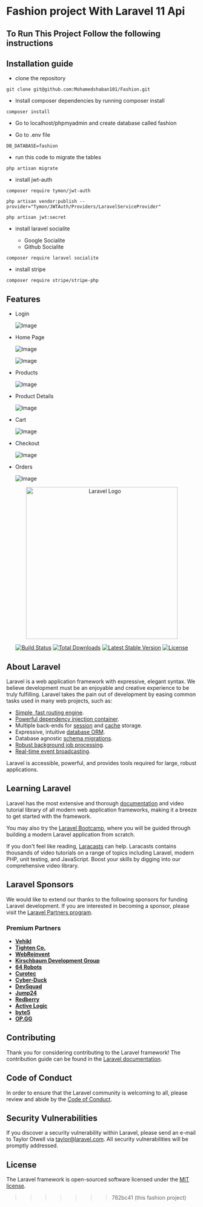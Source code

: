 # Fashion project With Laravel 11 Api

## To Run This Project Follow the following instructions

## Installation guide
* clone the repository
```
git clone git@github.com:Mohamedshaban101/Fashion.git
```
* Install composer dependencies by running composer install
```
composer install
```
* Go to localhost/phpmyadmin and create database called fashion
  
* Go to .env file
```
DB_DATABASE=fashion
```
* run this code to migrate the tables
```
php artisan migrate
```
* install jwt-auth
```
composer require tymon/jwt-auth

php artisan vendor:publish --provider="Tymon/JWTAuth/Providers/LaravelServiceProvider"

php artisan jwt:secret
```
* install laravel socialite
  
    - Google Socialite
    - Github Socialite
```
composer require laravel socialite
```
* install stripe
```
composer require stripe/stripe-php

```
## Features
* Login

    ![Image](https://github.com/user-attachments/assets/ab2084c1-33e1-4872-92e2-aa705dae6638)
  
* Home Page
  
  ![Image](https://github.com/user-attachments/assets/2a580712-18a3-46c5-9667-b063eb6add3c)

  ![Image](https://github.com/user-attachments/assets/e038e335-c89f-440b-af62-b63e2e1c16d3)

* Products

  ![Image](https://github.com/user-attachments/assets/dce40b87-0c6b-451d-b4bd-e1f1b0d71e57)

* Product Details

  ![Image](https://github.com/user-attachments/assets/e2a80a8a-652c-41e7-90f0-f4250deb5085)
  
* Cart

  ![Image](https://github.com/user-attachments/assets/4d005d50-feb9-4b33-abb7-5017aedf2663)

* Checkout

  ![Image](https://github.com/user-attachments/assets/3ec7e707-e319-421e-8d97-3485542c0c28)

* Orders

  ![Image](https://github.com/user-attachments/assets/12222da8-b153-419d-926d-62f8f9b2cecf)

<p align="center"><a href="https://laravel.com" target="_blank"><img src="https://raw.githubusercontent.com/laravel/art/master/logo-lockup/5%20SVG/2%20CMYK/1%20Full%20Color/laravel-logolockup-cmyk-red.svg" width="400" alt="Laravel Logo"></a></p>

<p align="center">
<a href="https://github.com/laravel/framework/actions"><img src="https://github.com/laravel/framework/workflows/tests/badge.svg" alt="Build Status"></a>
<a href="https://packagist.org/packages/laravel/framework"><img src="https://img.shields.io/packagist/dt/laravel/framework" alt="Total Downloads"></a>
<a href="https://packagist.org/packages/laravel/framework"><img src="https://img.shields.io/packagist/v/laravel/framework" alt="Latest Stable Version"></a>
<a href="https://packagist.org/packages/laravel/framework"><img src="https://img.shields.io/packagist/l/laravel/framework" alt="License"></a>
</p>

## About Laravel

Laravel is a web application framework with expressive, elegant syntax. We believe development must be an enjoyable and creative experience to be truly fulfilling. Laravel takes the pain out of development by easing common tasks used in many web projects, such as:

- [Simple, fast routing engine](https://laravel.com/docs/routing).
- [Powerful dependency injection container](https://laravel.com/docs/container).
- Multiple back-ends for [session](https://laravel.com/docs/session) and [cache](https://laravel.com/docs/cache) storage.
- Expressive, intuitive [database ORM](https://laravel.com/docs/eloquent).
- Database agnostic [schema migrations](https://laravel.com/docs/migrations).
- [Robust background job processing](https://laravel.com/docs/queues).
- [Real-time event broadcasting](https://laravel.com/docs/broadcasting).

Laravel is accessible, powerful, and provides tools required for large, robust applications.

## Learning Laravel

Laravel has the most extensive and thorough [documentation](https://laravel.com/docs) and video tutorial library of all modern web application frameworks, making it a breeze to get started with the framework.

You may also try the [Laravel Bootcamp](https://bootcamp.laravel.com), where you will be guided through building a modern Laravel application from scratch.

If you don't feel like reading, [Laracasts](https://laracasts.com) can help. Laracasts contains thousands of video tutorials on a range of topics including Laravel, modern PHP, unit testing, and JavaScript. Boost your skills by digging into our comprehensive video library.

## Laravel Sponsors

We would like to extend our thanks to the following sponsors for funding Laravel development. If you are interested in becoming a sponsor, please visit the [Laravel Partners program](https://partners.laravel.com).

### Premium Partners

- **[Vehikl](https://vehikl.com/)**
- **[Tighten Co.](https://tighten.co)**
- **[WebReinvent](https://webreinvent.com/)**
- **[Kirschbaum Development Group](https://kirschbaumdevelopment.com)**
- **[64 Robots](https://64robots.com)**
- **[Curotec](https://www.curotec.com/services/technologies/laravel/)**
- **[Cyber-Duck](https://cyber-duck.co.uk)**
- **[DevSquad](https://devsquad.com/hire-laravel-developers)**
- **[Jump24](https://jump24.co.uk)**
- **[Redberry](https://redberry.international/laravel/)**
- **[Active Logic](https://activelogic.com)**
- **[byte5](https://byte5.de)**
- **[OP.GG](https://op.gg)**

## Contributing

Thank you for considering contributing to the Laravel framework! The contribution guide can be found in the [Laravel documentation](https://laravel.com/docs/contributions).

## Code of Conduct

In order to ensure that the Laravel community is welcoming to all, please review and abide by the [Code of Conduct](https://laravel.com/docs/contributions#code-of-conduct).

## Security Vulnerabilities

If you discover a security vulnerability within Laravel, please send an e-mail to Taylor Otwell via [taylor@laravel.com](mailto:taylor@laravel.com). All security vulnerabilities will be promptly addressed.

## License

The Laravel framework is open-sourced software licensed under the [MIT license](https://opensource.org/licenses/MIT).
>>>>>>> 782bc41 (this fashion project)
